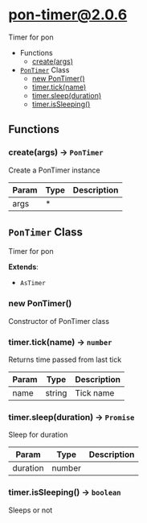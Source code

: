 # pon-timer@2.0.6

Timer for pon

+ Functions
  + [create(args)](#pon-timer-function-create)
+ [`PonTimer`](#pon-timer-class) Class
  + [new PonTimer()](#pon-timer-class-pon-timer-constructor)
  + [timer.tick(name)](#pon-timer-class-pon-timer-tick)
  + [timer.sleep(duration)](#pon-timer-class-pon-timer-sleep)
  + [timer.isSleeping()](#pon-timer-class-pon-timer-isSleeping)

## Functions

<a class='md-heading-link' name="pon-timer-function-create" ></a>

### create(args) -> `PonTimer`

Create a PonTimer instance

| Param | Type | Description |
| ----- | --- | -------- |
| args | * |  |



<a class='md-heading-link' name="pon-timer-class"></a>

## `PonTimer` Class

Timer for pon

**Extends**:

+ `AsTimer`



<a class='md-heading-link' name="pon-timer-class-pon-timer-constructor" ></a>

### new PonTimer()

Constructor of PonTimer class



<a class='md-heading-link' name="pon-timer-class-pon-timer-tick" ></a>

### timer.tick(name) -> `number`

Returns time passed from last tick

| Param | Type | Description |
| ----- | --- | -------- |
| name | string | Tick name |


<a class='md-heading-link' name="pon-timer-class-pon-timer-sleep" ></a>

### timer.sleep(duration) -> `Promise`

Sleep for duration

| Param | Type | Description |
| ----- | --- | -------- |
| duration | number |  |


<a class='md-heading-link' name="pon-timer-class-pon-timer-isSleeping" ></a>

### timer.isSleeping() -> `boolean`

Sleeps or not



